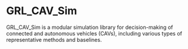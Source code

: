 # GRL_CAV_Sim
GRL_CAV_Sim is a modular simulation library for decision-making of connected and autonomous vehicles (CAVs), including various types of representative methods and baselines.
